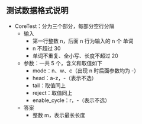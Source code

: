 ## 测试数据格式说明
- CoreTest：分为三个部分，每部分空行分隔
  - 输入
    - 第一行整数 n，后面 n 行为输入的 n 个 单词
    - n 不超过 30
    - 单词不重复、全小写、长度不超过 20
  - 参数：一共 5 个，含义和取值如下
    - mode：n、w、c（出现 n 时后面参数均为 -）
    - head：a-z，-（表示不选）
    - tail：取值同上
    - reject：取值同上
    - enable_cycle：r，-（表示不选）
  - 答案
    - 整数 m，表示最长长度